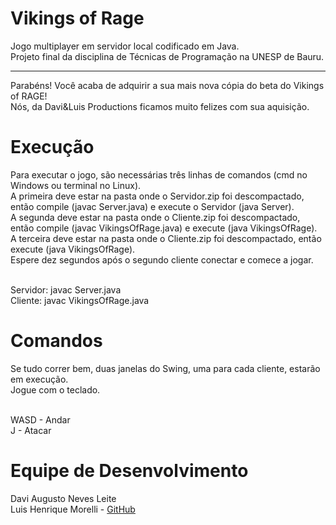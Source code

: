 # Vikings of Rage

Jogo multiplayer em servidor local codificado em Java.<br/>
Projeto final da disciplina de Técnicas de Programação na UNESP de Bauru.

------------------------------------------------------------------------------------------------------------------------------------------------

Parabéns! Você acaba de adquirir a sua mais nova cópia do beta do Vikings of RAGE!<br/>
Nós, da Davi&Luis Productions ficamos muito felizes com sua aquisição.<br/>

# Execução<br/>
Para executar o jogo, são necessárias três linhas de comandos (cmd no Windows ou terminal no Linux).<br/>
A primeira deve estar na pasta onde o Servidor.zip foi descompactado, então compile (javac Server.java) e execute o Servidor (java Server).<br/>
A segunda deve estar na pasta onde o Cliente.zip foi descompactado, então compile (javac VikingsOfRage.java) e execute (java VikingsOfRage).<br/>
A terceira deve estar na pasta onde o Cliente.zip foi descompactado, então execute (java VikingsOfRage).<br/>
Espere dez segundos após o segundo cliente conectar e comece a jogar.<br/><br/>


Servidor: javac Server.java<br/>
Cliente: javac VikingsOfRage.java

# Comandos<br/>
Se tudo correr bem, duas janelas do Swing, uma para cada cliente, estarão em execução.<br/>
Jogue com o teclado.<br/><br/> 


WASD - Andar<br/>
J - Atacar

# Equipe de Desenvolvimento<br/>
Davi Augusto Neves Leite<br/>
Luis Henrique Morelli - [GitHub](https://github.com/Xilsu)
